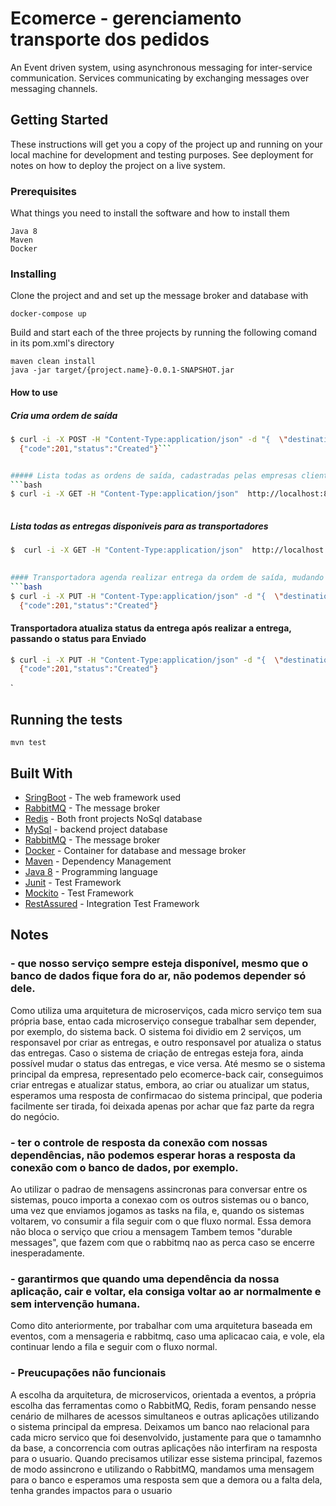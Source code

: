 # Ecomerce - gerenciamento transporte dos pedidos

 An Event driven system, using asynchronous messaging for inter-service communication. Services communicating by exchanging messages over messaging channels.

## Getting Started

These instructions will get you a copy of the project up and running on your local machine for development and testing purposes. See deployment for notes on how to deploy the project on a live system.

### Prerequisites

What things you need to install the software and how to install them

```
Java 8
Maven
Docker
```

### Installing

Clone the project and and set up the message broker and database with 

```
docker-compose up
```

Build and start each of the three projects by running the following comand in its  pom.xml's directory

```
maven clean install
java -jar target/{project.name}-0.0.1-SNAPSHOT.jar
```
#### How to use

##### Cria uma ordem de saída

```bash
$ curl -i -X POST -H "Content-Type:application/json" -d "{  \"destinationAdress\" : \"Vahia de Abreu\", \"productsQuantity\" : \"5\",  \"invoice\" : \"NoteFiscal\" }" http://localhost:8080/checkoutOrders/
  {"code":201,"status":"Created"}```


##### Lista todas as ordens de saída, cadastradas pelas empresas clientes
```bash
$ curl -i -X GET -H "Content-Type:application/json"  http://localhost:8080/checkoutOrders/
  
```
##### Lista todas as entregas disponiveis para as transportadores
```bash
$  curl -i -X GET -H "Content-Type:application/json"  http://localhost:8090/deliveries/
  

#### Transportadora agenda realizar entrega da ordem de saída, mudando o status de Disponível, para Solicitado Agendamento da Entrega, para Solicitação Agendada
```bash
$ curl -i -X PUT -H "Content-Type:application/json" -d "{  \"destinationAdress\" : \"Endereco destino\", \"productsQuantity\" : \"5\",  \"invoice\" : \"NoteFiscal\" ,  \"carrierName\" : \"Nome Transportadora\"}" http://localhost:8090/deliveries/{id}/scheduleShipping
  {"code":201,"status":"Created"}
```

#### Transportadora atualiza  status da entrega após realizar a entrega, passando o status para Enviado
```bash
$ curl -i -X PUT -H "Content-Type:application/json" -d "{  \"destinationAdress\" : \"Endereco destino\", \"productsQuantity\" : \"5\",  \"invoice\" : \"NoteFiscal\" ,  \"carrierName\" : \"Nome Transportadora\"}" http://localhost:8090/deliveries/{id}/scheduleShipping
  {"code":201,"status":"Created"}
```

`
## Running the tests

```
mvn test
```

## Built With

* [SringBoot](https://projects.spring.io/spring-boot/) - The web framework used
* [RabbitMQ](https://www.rabbitmq.com/) - The message broker
* [Redis](https://redis.io/) - Both front projects NoSql database
* [MySql](https://www.mysql.com/) - backend project database
* [RabbitMQ](https://www.rabbitmq.com/) - The message broker
* [Docker](https://www.docker.com/) - Container for database and message broker
* [Maven](https://maven.apache.org/) - Dependency Management
* [Java 8](http://www.oracle.com/technetwork/pt/java/javase/downloads/jdk8-downloads-2133151.html) - Programming language
* [Junit](http://junit.org/junit4/) - Test Framework
* [Mockito](http://site.mockito.org/) - Test Framework
* [RestAssured](http://rest-assured.io/) - Integration Test Framework

## Notes

### - que nosso serviço sempre esteja disponível, mesmo que o banco de dados fique fora do ar, não podemos depender só dele.
Como utiliza uma arquitetura de microserviços, cada micro serviço tem sua própria base, entao cada microserviço  consegue trabalhar sem depender,
por exemplo, do sistema back. O sistema foi dividio em 2 serviços, um responsavel por criar as entregas, e outro responsavel por atualiza
o status das entregas. Caso o sistema de criação de entregas esteja fora, ainda  possível mudar o status das entregas, e vice versa.
Até mesmo se o sistema principal da empresa, representado pelo ecomerce-back cair, conseguimos criar entregas e atualizar status, embora,
ao criar ou atualizar um status, esperamos uma resposta de confirmacao do sistema principal, que poderia facilmente ser tirada, foi deixada apenas por
achar que faz parte da regra do negócio.

### - ter o controle de resposta da conexão com nossas dependências, não podemos esperar horas a resposta da conexão com o banco de dados, por exemplo.
Ao utilizar o padrao de mensagens assincronas para conversar entre os sistemas, pouco importa a conexao com os outros sistemas ou o banco, uma vez que enviamos
jogamos as tasks na fila, e, quando os sistemas voltarem, vo consumir a fila seguir com o que fluxo normal. Essa demora não bloca o serviço que criou a mensagem
Tambem temos "durable messages", que fazem com que o rabbitmq nao as perca caso se encerre inesperadamente.

### - garantirmos que quando uma dependência da nossa aplicação, cair e voltar, ela consiga voltar ao ar normalmente e sem intervenção humana.
Como dito anteriormente, por trabalhar com uma arquitetura baseada em eventos, com a mensageria e rabbitmq, caso uma aplicacao caia, e vole,
ela continuar lendo a fila e seguir com o fluxo normal.

### - Preucupações não funcionais
A escolha da arquitetura, de microservicos, orientada a eventos, a própria escolha das ferramentas como o RabbitMQ, Redis, foram pensando nesse cenário de milhares de acessos 
simultaneos e outras aplicações utilizando o sistema principal da empresa.
Deixamos um banco nao relacional para cada micro servico que foi desenvolvido, justamente para que o tamamnho da base, a concorrencia com outras aplicações não interfiram na resposta para o usuario.
Quando precisamos utilizar esse sistema principal, fazemos de modo assincrono e utilizando o RabbitMQ, mandamos uma mensagem para o banco e esperamos uma resposta sem que a demora ou a falta dela, tenha grandes impactos para o usuario
